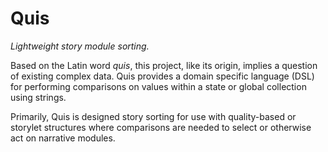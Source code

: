 # Quis

*Lightweight story module sorting.*

Based on the Latin word *quis*, this project, like its origin, implies a question of existing complex data. Quis provides a domain specific language (DSL) for performing comparisons on values within a state or global collection using strings.

Primarily, Quis is designed story sorting for use with quality-based or storylet structures where comparisons are needed to select or otherwise act on narrative modules.
